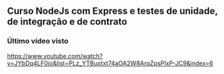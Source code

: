 ## Curso NodeJs com Express e testes de unidade, de integração e de contrato

### Último vídeo visto
https://www.youtube.com/watch?v=JYbDq4LF0jo&list=PLz_YTBuxtxt74aOA2W8ArqZpsPlxP-JC9&index=6